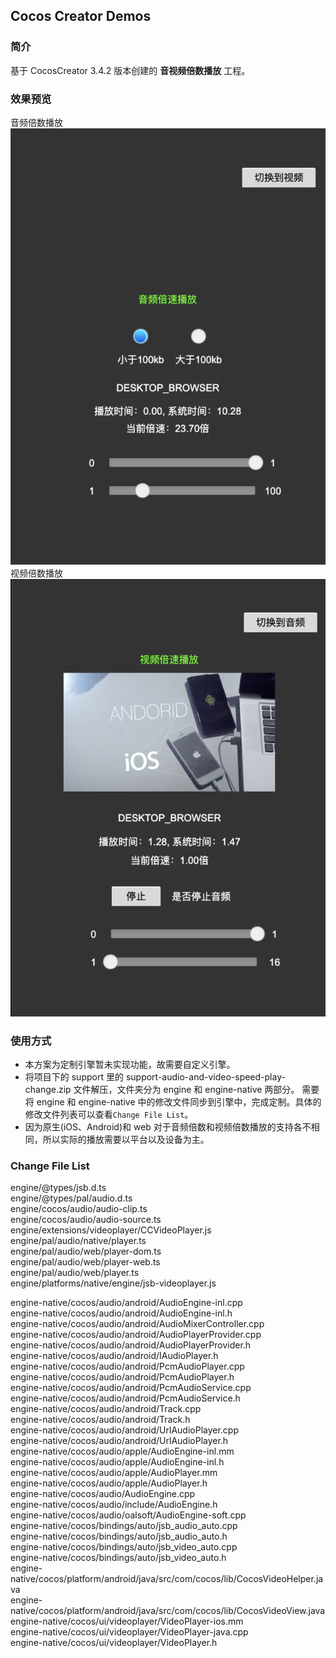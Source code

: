 ## Cocos Creator Demos

### 简介
基于 CocosCreator 3.4.2 版本创建的 **音视频倍数播放** 工程。

### 效果预览
音频倍数播放    
![image](../../image/202205/2022052601.png)
视频倍数播放    
![image](../../image/202205/2022052602.png)

### 使用方式
- 本方案为定制引擎暂未实现功能，故需要自定义引擎。
- 将项目下的 support 里的 support-audio-and-video-speed-play-change.zip 文件解压，文件夹分为 engine 和 engine-native 两部分。 需要将 engine 和 engine-native 中的修改文件同步到引擎中，完成定制。具体的修改文件列表可以查看`Change File List`。
- 因为原生(iOS、Android)和 web 对于音频倍数和视频倍数播放的支持各不相同，所以实际的播放需要以平台以及设备为主。

### Change File List
engine/@types/jsb.d.ts    
engine/@types/pal/audio.d.ts    
engine/cocos/audio/audio-clip.ts       
engine/cocos/audio/audio-source.ts    
engine/extensions/videoplayer/CCVideoPlayer.js    
engine/pal/audio/native/player.ts    
engine/pal/audio/web/player-dom.ts    
engine/pal/audio/web/player-web.ts    
engine/pal/audio/web/player.ts    
engine/platforms/native/engine/jsb-videoplayer.js    

engine-native/cocos/audio/android/AudioEngine-inl.cpp    
engine-native/cocos/audio/android/AudioEngine-inl.h    
engine-native/cocos/audio/android/AudioMixerController.cpp    
engine-native/cocos/audio/android/AudioPlayerProvider.cpp    
engine-native/cocos/audio/android/AudioPlayerProvider.h     
engine-native/cocos/audio/android/IAudioPlayer.h    
engine-native/cocos/audio/android/PcmAudioPlayer.cpp    
engine-native/cocos/audio/android/PcmAudioPlayer.h    
engine-native/cocos/audio/android/PcmAudioService.cpp    
engine-native/cocos/audio/android/PcmAudioService.h    
engine-native/cocos/audio/android/Track.cpp    
engine-native/cocos/audio/android/Track.h    
engine-native/cocos/audio/android/UrlAudioPlayer.cpp    
engine-native/cocos/audio/android/UrlAudioPlayer.h    
engine-native/cocos/audio/apple/AudioEngine-inl.mm    
engine-native/cocos/audio/apple/AudioEngine-inl.h    
engine-native/cocos/audio/apple/AudioPlayer.mm    
engine-native/cocos/audio/apple/AudioPlayer.h    
engine-native/cocos/audio/AudioEngine.cpp    
engine-native/cocos/audio/include/AudioEngine.h    
engine-native/cocos/audio/oalsoft/AudioEngine-soft.cpp    
engine-native/cocos/bindings/auto/jsb_audio_auto.cpp    
engine-native/cocos/bindings/auto/jsb_audio_auto.h    
engine-native/cocos/bindings/auto/jsb_video_auto.cpp    
engine-native/cocos/bindings/auto/jsb_video_auto.h    
engine-native/cocos/platform/android/java/src/com/cocos/lib/CocosVideoHelper.java    
engine-native/cocos/platform/android/java/src/com/cocos/lib/CocosVideoView.java    
engine-native/cocos/ui/videoplayer/VideoPlayer-ios.mm    
engine-native/cocos/ui/videoplayer/VideoPlayer-java.cpp    
engine-native/cocos/ui/videoplayer/VideoPlayer.h    
